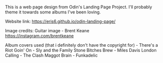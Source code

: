 This is a web page design from Odin's Landing Page Project. I'll probably theme it towards some albums I've been loving.


Website link:
https://eris6.github.io/odin-landing-page/



Image credits:
Guitar image - Brent Keane
https://instagram.com/brentkeane

Album covers used (that i definitely don't have the copyright for) -
There's a Riot Goin' On - Sly and the Family Stone
Bitches Brew - Miles Davis
London Calling - The Clash
Maggot Brain - Funkadelic